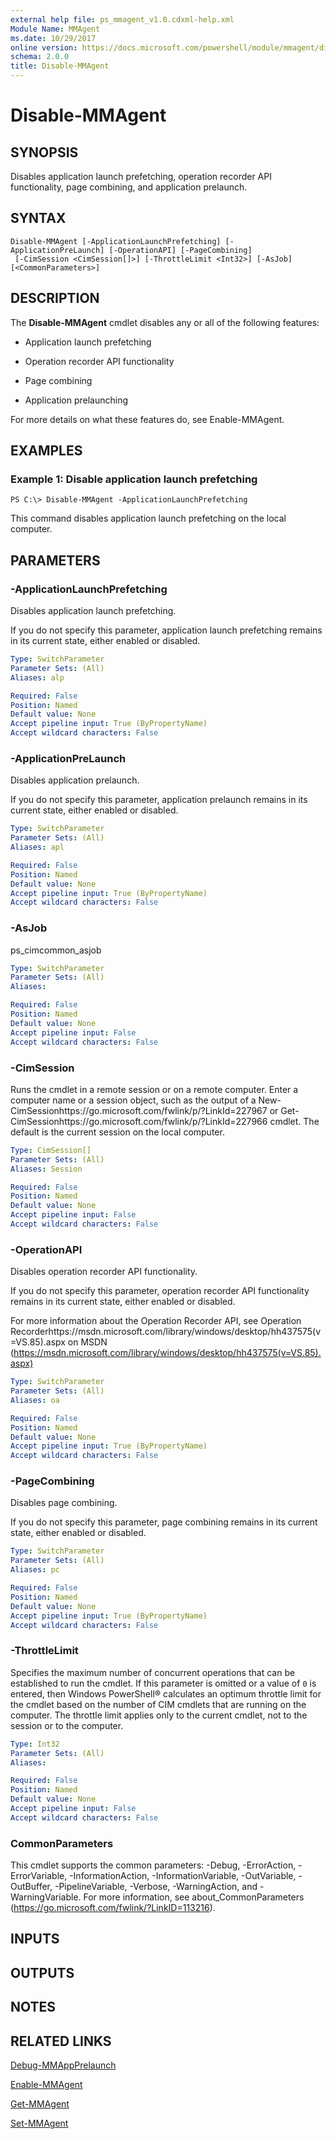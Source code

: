 ```yaml
---
external help file: ps_mmagent_v1.0.cdxml-help.xml
Module Name: MMAgent
ms.date: 10/29/2017
online version: https://docs.microsoft.com/powershell/module/mmagent/disable-mmagent?view=windowsserver2012r2-ps&wt.mc_id=ps-gethelp
schema: 2.0.0
title: Disable-MMAgent
---
```


# Disable-MMAgent

## SYNOPSIS
Disables application launch prefetching, operation recorder API functionality, page combining, and application prelaunch.

## SYNTAX

```
Disable-MMAgent [-ApplicationLaunchPrefetching] [-ApplicationPreLaunch] [-OperationAPI] [-PageCombining]
 [-CimSession <CimSession[]>] [-ThrottleLimit <Int32>] [-AsJob] [<CommonParameters>]
```

## DESCRIPTION
The **Disable-MMAgent** cmdlet disables any or all of the following features:
- Application launch prefetching 
- Operation recorder API functionality
- Page combining

- Application prelaunching

For more details on what these features do, see Enable-MMAgent.

## EXAMPLES

### Example 1: Disable application launch prefetching
```
PS C:\> Disable-MMAgent -ApplicationLaunchPrefetching
```

This command disables application launch prefetching on the local computer.

## PARAMETERS

### -ApplicationLaunchPrefetching
Disables application launch prefetching.

If you do not specify this parameter, application launch prefetching remains in its current state, either enabled or disabled.

```yaml
Type: SwitchParameter
Parameter Sets: (All)
Aliases: alp

Required: False
Position: Named
Default value: None
Accept pipeline input: True (ByPropertyName)
Accept wildcard characters: False
```

### -ApplicationPreLaunch
Disables application prelaunch.

If you do not specify this parameter, application prelaunch remains in its current state, either enabled or disabled.

```yaml
Type: SwitchParameter
Parameter Sets: (All)
Aliases: apl

Required: False
Position: Named
Default value: None
Accept pipeline input: True (ByPropertyName)
Accept wildcard characters: False
```

### -AsJob
ps_cimcommon_asjob

```yaml
Type: SwitchParameter
Parameter Sets: (All)
Aliases: 

Required: False
Position: Named
Default value: None
Accept pipeline input: False
Accept wildcard characters: False
```

### -CimSession
Runs the cmdlet in a remote session or on a remote computer.
Enter a computer name or a session object, such as the output of a New-CimSessionhttps://go.microsoft.com/fwlink/p/?LinkId=227967 or Get-CimSessionhttps://go.microsoft.com/fwlink/p/?LinkId=227966 cmdlet.
The default is the current session on the local computer.

```yaml
Type: CimSession[]
Parameter Sets: (All)
Aliases: Session

Required: False
Position: Named
Default value: None
Accept pipeline input: False
Accept wildcard characters: False
```

### -OperationAPI
Disables operation recorder API functionality.

If you do not specify this parameter, operation recorder API functionality remains in its current state, either enabled or disabled.

For more information about the Operation Recorder API, see Operation Recorderhttps://msdn.microsoft.com/library/windows/desktop/hh437575(v=VS.85).aspx on MSDN (https://msdn.microsoft.com/library/windows/desktop/hh437575(v=VS.85).aspx)

```yaml
Type: SwitchParameter
Parameter Sets: (All)
Aliases: oa

Required: False
Position: Named
Default value: None
Accept pipeline input: True (ByPropertyName)
Accept wildcard characters: False
```

### -PageCombining
Disables page combining.

If you do not specify this parameter, page combining remains in its current state, either enabled or disabled.

```yaml
Type: SwitchParameter
Parameter Sets: (All)
Aliases: pc

Required: False
Position: Named
Default value: None
Accept pipeline input: True (ByPropertyName)
Accept wildcard characters: False
```

### -ThrottleLimit
Specifies the maximum number of concurrent operations that can be established to run the cmdlet.
If this parameter is omitted or a value of `0` is entered, then Windows PowerShell® calculates an optimum throttle limit for the cmdlet based on the number of CIM cmdlets that are running on the computer.
The throttle limit applies only to the current cmdlet, not to the session or to the computer.

```yaml
Type: Int32
Parameter Sets: (All)
Aliases: 

Required: False
Position: Named
Default value: None
Accept pipeline input: False
Accept wildcard characters: False
```

### CommonParameters
This cmdlet supports the common parameters: -Debug, -ErrorAction, -ErrorVariable, -InformationAction, -InformationVariable, -OutVariable, -OutBuffer, -PipelineVariable, -Verbose, -WarningAction, and -WarningVariable. For more information, see about_CommonParameters (https://go.microsoft.com/fwlink/?LinkID=113216).

## INPUTS

## OUTPUTS

## NOTES

## RELATED LINKS

[Debug-MMAppPrelaunch](./Debug-MMAppPrelaunch.md)

[Enable-MMAgent](./Enable-MMAgent.md)

[Get-MMAgent](./Get-MMAgent.md)

[Set-MMAgent](./Set-MMAgent.md)

